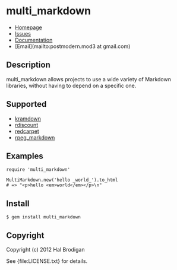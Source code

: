# multi_markdown

* [Homepage](https://github.com/postmodern/multi_markdown#readme)
* [Issues](https://github.com/postmodern/multi_markdown/issues)
* [Documentation](http://rubydoc.info/gems/multi_markdown/frames)
* [Email](mailto:postmodern.mod3 at gmail.com)

## Description

multi_markdown allows projects to use a wide variety of Markdown libraries,
without having to depend on a specific one.

## Supported

* [kramdown](http://kramdown.rubyforge.org/)
* [rdiscount](https://github.com/rtomayko/rdiscount#readme)
* [redcarpet](https://github.com/tanoku/redcarpet#readme)
* [rpeg_markdown](https://github.com/rtomayko/rpeg-markdown#readme)

## Examples

    require 'multi_markdown'

    MultiMarkdown.new('hello _world_').to_html
    # => "<p>hello <em>world</em></p>\n"

## Install

    $ gem install multi_markdown

## Copyright

Copyright (c) 2012 Hal Brodigan

See {file:LICENSE.txt} for details.
